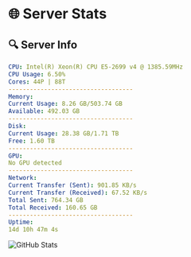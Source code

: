 # 🌐 Server Stats
## 🔍 Server Info
```yaml
CPU: Intel(R) Xeon(R) CPU E5-2699 v4 @ 1385.59MHz
CPU Usage: 6.50%
Cores: 44P | 88T
-----------------------------------
Memory:
Current Usage: 8.26 GB/503.74 GB
Available: 492.03 GB
-----------------------------------
Disk:
Current Usage: 28.38 GB/1.71 TB
Free: 1.60 TB
-----------------------------------
GPU:
No GPU detected
-----------------------------------
Network:
Current Transfer (Sent): 901.85 KB/s
Current Transfer (Received): 67.52 KB/s
Total Sent: 764.34 GB
Total Received: 160.65 GB
-----------------------------------
Uptime:
14d 10h 47m 4s
```
![GitHub Stats](https://img.shields.io/badge/Updated-2025-05-04_03:55:52-blue)